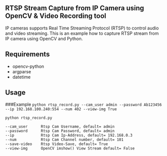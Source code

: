## RTSP Stream Capture from IP Camera using OpenCV & Video Recording tool

IP cameras supports Real Time Streaming Protocol (RTSP) to control audio and video streaming. This is an example how to capture RTSP stream from IP camera using OpenCV and Python.

## Requirements

- opencv-python
- argparse
- datetime

## Usage

###Example 
``python rtsp_record.py --cam_user admin --password Ab123456 --ip 192.168.100.240:554 --num 402 --view-img True``
``` Running from terminal 
python rtsp_record.py 

--cam_user      Rtsp Cam Username, default= admin
--password      Rtsp Cam Password, default= admin
--ip            Rtsp Cam Ip-Address, default= 192.168.0.3
--num           Rtsp Cam Channel number, default= 101
--save-video    Rtsp Video-Save, default= True 
--view-img      OpenCV imshow() View Stream default= False 

  ```
